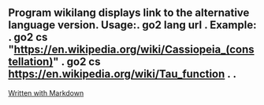 Program **wikilang** displays link to the alternative language version.
	Usage:.
	go2 lang url .
	Example: .
	go2 cs "https://en.wikipedia.org/wiki/Cassiopeia_(constellation)" .
	go2 cs https://en.wikipedia.org/wiki/Tau_function .
.
---
[Written with Markdown](https://www.markdownguide.org/basic-syntax/)